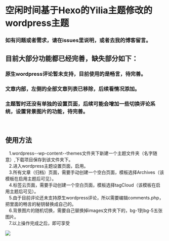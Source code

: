 # 空闲时间基于Hexo的Yilia主题修改的wordpress主题
### 如有问题或者需求，请在issues里说明，或者去我的博客留言。
## 目前大部分功能都已经完善，缺失部分如下：
### 原生wordpress评论暂未支持，目前使用的是畅言，待完善。
### 文章内部，左侧的全部文章列表已移除，后续看情况添加。
### 主题暂时还没有单独的设置页面，后续可能会增加一些切换评论系统，设置背景图片的功能，待完善。
    
## 使用方法
    1.wordpress--wp-content--themes文件夹下新建一个主题文件夹（名字随意）,下载项目保存到该文件夹下。  
    2.进入wordpress主题设置页面，启用。  
    3.所有文章（归档）页面，需要手动创建一个空白页面，模板选择Archives（该模板在启用主题后可见）。  
    4.标签云页面，需要手动创建一个空白页面，模板选择tagCloud（该模板在启用主题后可见）。  
    5.由于目前评论还未支持原生wordpress评论，所以需要编辑comments.php，把里面的畅言的秘钥替换成自己的。  
    6.背景图片的随机切换，需要自己替换掉images文件夹下的，bg-1到bg-5五张图片。  
    7.以上操作完成之后，即可享受  
 
<img src="https://github.com/monian1916/wordpress-theme-Yilia/blob/master/screenshot.png?raw=true"/> 
 

